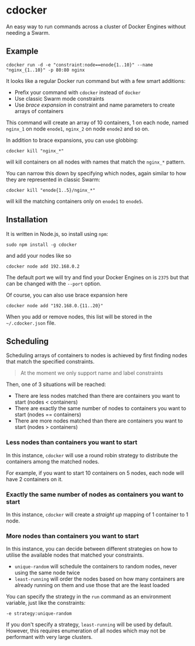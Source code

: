 # cdocker

An easy way to run commands across a cluster of Docker Engines without needing a Swarm.

## Example

```
cdocker run -d -e "constraint:node==enode{1..10}" --name "nginx_{1..10}" -p 80:80 nginx
```

It looks like a regular Docker run command but with a few smart additions:

- Prefix your command with `cdocker` instead of `docker`
- Use classic Swarm mode constraints
- Use *brace expansion* in constraint and name parameters to create arrays of containers

This command will create an array of 10 containers, 1 on each node, named `nginx_1` on node `enode1`, `nginx_2` on node `enode2` and so on.

In addition to brace expansions, you can use globbing:

```
cdocker kill "nginx_*"
```

will kill containers on all nodes with names that match the `nginx_*` pattern.

You can narrow this down by specifying which nodes, again similar to how they are represented in classic Swarm:

```
cdocker kill "enode{1..5}/nginx_*"
```

will kill the matching containers only on `enode1` to `enode5`.

## Installation

It is written in Node.js, so install using `npm`:

```
sudo npm install -g cdocker
```

and add your nodes like so

```
cdocker node add 192.168.0.2
```

The default port we will try and find your Docker Engines on is `2375` but that can be changed with the `--port` option.

Of course, you can also use brace expansion here

```
cdocker node add "192.168.0.{11..20}"
```

When you add or remove nodes, this list will be stored in the `~/.cdocker.json` file.

## Scheduling

Scheduling arrays of containers to nodes is achieved by first finding nodes that match the specified constraints.

> At the moment we only support name and label constraints

Then, one of 3 situations will be reached:

- There are less nodes matched than there are containers you want to start (nodes < containers)
- There are exactly the same number of nodes to containers you want to start (nodes == containers)
- There are more nodes matched than there are containers you want to start (nodes > containers)

### Less nodes than containers you want to start

In this instance, `cdocker` will use a round robin strategy to distribute the containers among the matched nodes.

For example, if you want to start 10 containers on 5 nodes, each node will have 2 containers on it.

### Exactly the same number of nodes as containers you want to start

In this instance, `cdocker` will create a *straight up* mapping of 1 container to 1 node.

### More nodes than containers you want to start

In this instance, you can decide between different strategies on how to utilise the available nodes that matched your constraints.

- `unique-random` will schedule the containers to random nodes, never using the same node twice
- `least-running` will order the nodes based on how many containers are already running on them and use those that are the least loaded

You can specify the strategy in the `run` command as an environment variable, just like the constraints:

```
-e strategy:unique-random
```

If you don't specify a strategy, `least-running` will be used by default. However, this requires enumeration of all nodes which may not be performant with very large clusters.
